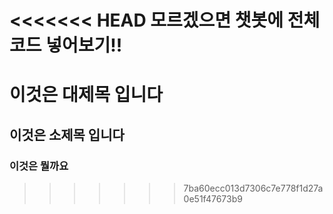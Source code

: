 <<<<<<< HEAD
모르겠으면 챗봇에 전체 코드 넣어보기!!
=======
# 이것은 대제목 입니다
## 이것은 소제목 입니다
### 이것은 뭘까요
>>>>>>> 7ba60ecc013d7306c7e778f1d27a0e51f47673b9
